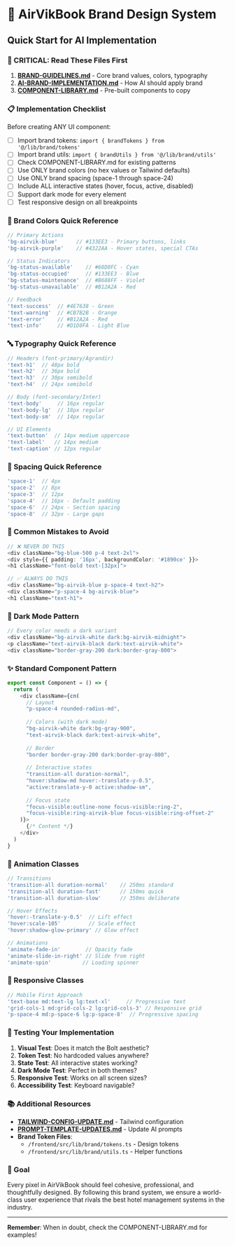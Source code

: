 # 🎨 AirVikBook Brand Design System

## Quick Start for AI Implementation

### 🚨 CRITICAL: Read These Files First
1. **[BRAND-GUIDELINES.md](./BRAND-GUIDELINES.md)** - Core brand values, colors, typography
2. **[AI-BRAND-IMPLEMENTATION.md](./AI-BRAND-IMPLEMENTATION.md)** - How AI should apply brand
3. **[COMPONENT-LIBRARY.md](./COMPONENT-LIBRARY.md)** - Pre-built components to copy

### 📋 Implementation Checklist

Before creating ANY UI component:
- [ ] Import brand tokens: `import { brandTokens } from '@/lib/brand/tokens'`
- [ ] Import brand utils: `import { brandUtils } from '@/lib/brand/utils'`
- [ ] Check COMPONENT-LIBRARY.md for existing patterns
- [ ] Use ONLY brand colors (no hex values or Tailwind defaults)
- [ ] Use ONLY brand spacing (space-1 through space-24)
- [ ] Include ALL interactive states (hover, focus, active, disabled)
- [ ] Support dark mode for every element
- [ ] Test responsive design on all breakpoints

### 🎨 Brand Colors Quick Reference

```typescript
// Primary Actions
'bg-airvik-blue'      // #133EE3 - Primary buttons, links
'bg-airvik-purple'    // #4322AA - Hover states, special CTAs

// Status Indicators  
'bg-status-available'    // #68D8FC - Cyan
'bg-status-occupied'     // #133EE3 - Blue
'bg-status-maintenance'  // #B688FF - Violet
'bg-status-unavailable'  // #B12A2A - Red

// Feedback
'text-success'  // #4E7638 - Green
'text-warning'  // #CB7B2B - Orange
'text-error'    // #B12A2A - Red
'text-info'     // #D1D8FA - Light Blue
```

### 🔤 Typography Quick Reference

```typescript
// Headers (font-primary/Agrandir)
'text-h1'  // 48px bold
'text-h2'  // 36px bold  
'text-h3'  // 30px semibold
'text-h4'  // 24px semibold

// Body (font-secondary/Inter)
'text-body'     // 16px regular
'text-body-lg'  // 18px regular
'text-body-sm'  // 14px regular

// UI Elements
'text-button'  // 14px medium uppercase
'text-label'   // 14px medium
'text-caption' // 12px regular
```

### 📏 Spacing Quick Reference

```typescript
'space-1'  // 4px
'space-2'  // 8px
'space-3'  // 12px
'space-4'  // 16px - Default padding
'space-6'  // 24px - Section spacing
'space-8'  // 32px - Large gaps
```

### 🚫 Common Mistakes to Avoid

```typescript
// ❌ NEVER DO THIS
<div className="bg-blue-500 p-4 text-2xl">
<div style={{ padding: '16px', backgroundColor: '#1890ce' }}>
<h1 className="font-bold text-[32px]">

// ✅ ALWAYS DO THIS  
<div className="bg-airvik-blue p-space-4 text-h2">
<div className="p-space-4 bg-airvik-blue">
<h1 className="text-h1">
```

### 🌙 Dark Mode Pattern

```typescript
// Every color needs a dark variant
<div className="bg-airvik-white dark:bg-airvik-midnight">
<p className="text-airvik-black dark:text-airvik-white">
<div className="border-gray-200 dark:border-gray-800">
```

### ✨ Standard Component Pattern

```typescript
export const Component = () => {
  return (
    <div className={cn(
      // Layout
      "p-space-4 rounded-radius-md",
      
      // Colors (with dark mode)
      "bg-airvik-white dark:bg-gray-900",
      "text-airvik-black dark:text-airvik-white",
      
      // Border
      "border border-gray-200 dark:border-gray-800",
      
      // Interactive states
      "transition-all duration-normal",
      "hover:shadow-md hover:-translate-y-0.5",
      "active:translate-y-0 active:shadow-sm",
      
      // Focus state
      "focus-visible:outline-none focus-visible:ring-2",
      "focus-visible:ring-airvik-blue focus-visible:ring-offset-2"
    )}>
      {/* Content */}
    </div>
  )
}
```

### 🔄 Animation Classes

```typescript
// Transitions
'transition-all duration-normal'    // 250ms standard
'transition-all duration-fast'      // 150ms quick
'transition-all duration-slow'      // 350ms deliberate

// Hover Effects
'hover:-translate-y-0.5'  // Lift effect
'hover:scale-105'         // Scale effect
'hover:shadow-glow-primary' // Glow effect

// Animations
'animate-fade-in'        // Opacity fade
'animate-slide-in-right' // Slide from right
'animate-spin'          // Loading spinner
```

### 📱 Responsive Classes

```typescript
// Mobile First Approach
'text-base md:text-lg lg:text-xl'     // Progressive text
'grid-cols-1 md:grid-cols-2 lg:grid-cols-3' // Responsive grid
'p-space-4 md:p-space-6 lg:p-space-8'  // Progressive spacing
```

### 🧪 Testing Your Implementation

1. **Visual Test**: Does it match the Bolt aesthetic?
2. **Token Test**: No hardcoded values anywhere?
3. **State Test**: All interactive states working?
4. **Dark Mode Test**: Perfect in both themes?
5. **Responsive Test**: Works on all screen sizes?
6. **Accessibility Test**: Keyboard navigable?

### 📚 Additional Resources

- **[TAILWIND-CONFIG-UPDATE.md](./TAILWIND-CONFIG-UPDATE.md)** - Tailwind configuration
- **[PROMPT-TEMPLATE-UPDATES.md](./PROMPT-TEMPLATE-UPDATES.md)** - Update AI prompts
- **Brand Token Files**:
  - `/frontend/src/lib/brand/tokens.ts` - Design tokens
  - `/frontend/src/lib/brand/utils.ts` - Helper functions

### 🎯 Goal

Every pixel in AirVikBook should feel cohesive, professional, and thoughtfully designed. By following this brand system, we ensure a world-class user experience that rivals the best hotel management systems in the industry.

---

**Remember**: When in doubt, check the COMPONENT-LIBRARY.md for examples!